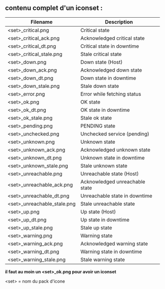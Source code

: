 ## contenu complet d'un iconset :

   Filename | Description
   ---------|----------
\<set>_critical.png	         |   Critical state
\<set>_critical_ack.png      |	 Acknowledged critical state
\<set>_critical_dt.png	     |   Critical state in downtime
\<set>_critical_stale.png    |   Stale critical state
\<set>_down.png	             |   Down state (Host)
\<set>_down_ack.png	         |   Acknowledged down state
\<set>_down_dt.png           |	Down state in downtime
\<set>_down_stale.png	       |  Stale down state
\<set>_error.png	           |  Error while fetching status
\<set>_ok.png	               |  OK state
\<set>_ok_dt.png	           |  OK state in downtime
\<set>_ok_stale.png	         |  Stale ok state
\<set>_pending.png	         |  PENDING state
\<set>_unchecked.png	       |  Unchecked service (pending)
\<set>_unknown.png	         |  Unknown state
\<set>_unknown_ack.png	     |  Acknowledged unknown state
\<set>_unknown_dt.png	       |  Unknown state in downtime
\<set>_unknown_stale.png	   |  Stale unknown state
\<set>_unreachable.png	     |  Unreachable state (Host)
\<set>_unreachable_ack.png   |	Acknowledged unreachable state
\<set>_unreachable_dt.png    |	Unreachable state in downtime
\<set>_unreachable_stale.png |	Stale unreachable state
\<set>_up.png	               |  Up state (Host)
\<set>_up_dt.png	           |  Up state in downtime
\<set>_up_stale.png	         |  Stale up state
\<set>_warning.png	         |  Warning state
\<set>_warning_ack.png	     |  Acknowledged warning state
\<set>_warning_dt.png	       |  Warning state in downtime
\<set>_warning_stale.png	   |  Stale warning state

**il faut au moin un \<set>_ok.png pour avoir un iconset**


\<set> = nom du pack d'icone

